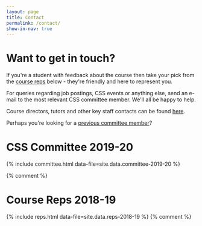 ```yaml
---
layout: page
title: Contact
permalink: /contact/
show-in-nav: true
---
```


# Want to get in touch?

If you're a student with feedback about the course then take your pick from the [course reps](#course-reps-2018-19) below - they're friendly and here to represent you.

For queries regarding job postings, CSS events or anything else, send an e-mail to the most relevant CSS committee member. We'll all be happy to help.

Course directors, tutors and other key staff contacts can be found [here](http://www.bris.ac.uk/engineering/departments/computerscience/contact/).

Perhaps you're looking for a [previous committee member](/pages/halloffame)?

# CSS Committee 2019-20

{% include committee.html data-file=site.data.committee-2019-20 %}

{% comment %}
# Course Reps 2018-19

{% include reps.html data-file=site.data.reps-2018-19 %}
{% comment %}
